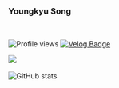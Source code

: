 ### Youngkyu Song

&nbsp;

![Profile views](https://gpvc.arturio.dev/Youngking0914)  [![Velog Badge](http://img.shields.io/badge/-Velog-20c997?style=flat&link=https://velog.io/@youngking0914)](https://velog.io/@youngking0914)

<!--
<img src="https://img.shields.io/badge/Swift-E34F26?style=for-the-badge&logo=Swift&logoColor=white"/></a>
-->

<img src="https://img.shields.io/badge/Swift-E34F26?style=for-the-badge&&logo=Swift&logoColor=white&abel=&color=FA7343&labelColor=FA7343"/></a>
&nbsp;

![GitHub stats](https://github-readme-stats.vercel.app/api?username=Youngking0914&show_icons=true&count_private=true) 

&nbsp;



